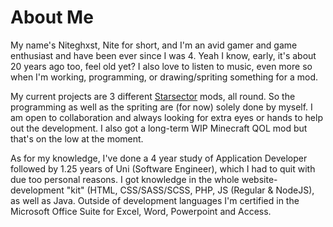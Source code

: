 # About Me
My name's Niteghxst, Nite for short, and I'm an avid gamer and game enthusiast and have been ever since I was 4. Yeah I know, early, it's about 20 years ago too, feel old yet? I also love to listen to music, even more so when I'm working, programming, or drawing/spriting something for a mod.

My current projects are 3 different [Starsector](https://fractalsoftworks.com) mods, all round. So the programming as well as the spriting are (for now) solely done by myself. I am open to collaboration and always looking for extra eyes or hands to help out the development. I also got a long-term WIP Minecraft QOL mod but that's on the low at the moment.

As for my knowledge, I've done a 4 year study of Application Developer followed by 1.25 years of Uni (Software Engineer), which I had to quit with due too personal reasons. I got knowledge in the whole website-development "kit" (HTML, CSS/SASS/SCSS, PHP, JS (Regular & NodeJS), as well as Java. Outside of development languages I'm certified in the Microsoft Office Suite for Excel, Word, Powerpoint and Access.

<!---
Niteghxst/Niteghxst is a ✨ special ✨ repository because its `README.md` (this file) appears on your GitHub profile.
You can click the Preview link to take a look at your changes.
--->
